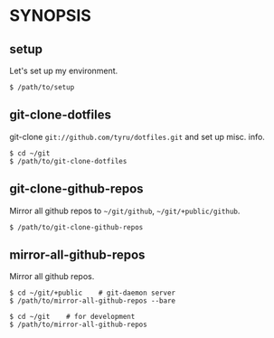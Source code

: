 
# SYNOPSIS
## setup
Let's set up my environment.

    $ /path/to/setup

## git-clone-dotfiles
git-clone `git://github.com/tyru/dotfiles.git`
and set up misc. info.

    $ cd ~/git
    $ /path/to/git-clone-dotfiles

## git-clone-github-repos
Mirror all github repos to `~/git/github`, `~/git/+public/github`.

    $ /path/to/git-clone-github-repos

## mirror-all-github-repos
Mirror all github repos.

    $ cd ~/git/+public    # git-daemon server
    $ /path/to/mirror-all-github-repos --bare

    $ cd ~/git    # for development
    $ /path/to/mirror-all-github-repos

